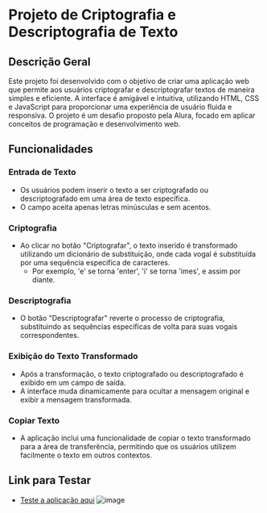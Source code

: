 



# Projeto de Criptografia e Descriptografia de Texto

## Descrição Geral

Este projeto foi desenvolvido com o objetivo de criar uma aplicação web que permite aos usuários criptografar e descriptografar textos de maneira simples e eficiente. A interface é amigável e intuitiva, utilizando HTML, CSS e JavaScript para proporcionar uma experiência de usuário fluida e responsiva. O projeto é um desafio proposto pela Alura, focado em aplicar conceitos de programação e desenvolvimento web.

## Funcionalidades

### Entrada de Texto

- Os usuários podem inserir o texto a ser criptografado ou descriptografado em uma área de texto específica.
- O campo aceita apenas letras minúsculas e sem acentos.

### Criptografia

- Ao clicar no botão "Criptografar", o texto inserido é transformado utilizando um dicionário de substituição, onde cada vogal é substituída por uma sequência específica de caracteres.
  - Por exemplo, 'e' se torna 'enter', 'i' se torna 'imes', e assim por diante.

### Descriptografia

- O botão "Descriptografar" reverte o processo de criptografia, substituindo as sequências específicas de volta para suas vogais correspondentes.

### Exibição do Texto Transformado

- Após a transformação, o texto criptografado ou descriptografado é exibido em um campo de saída.
- A interface muda dinamicamente para ocultar a mensagem original e exibir a mensagem transformada.

### Copiar Texto

- A aplicação inclui uma funcionalidade de copiar o texto transformado para a área de transferência, permitindo que os usuários utilizem facilmente o texto em outros contextos.

## Link para Testar

- [Teste a aplicação aqui](https://desafio-alura-bay.vercel.app/)
![image](https://github.com/user-attachments/assets/0fda9efc-c559-44c3-a2a8-e4402bdc6d9c)

